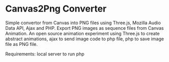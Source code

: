 Canvas2Png Converter
==========

Simple convertor from Canvas into PNG files using Three.js, Mozilla Audio Data API, Ajax and PHP. 
Export PNG images as sequence files from Canvas Animation.
An open source animation experiment using Three.js to create abstract animations, ajax to send image code to php file, php to save image file as PNG file.

Requirements: local server to run php 
